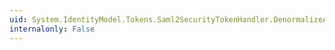 ```yaml
---
uid: System.IdentityModel.Tokens.Saml2SecurityTokenHandler.DenormalizeAuthenticationType(System.String)
internalonly: False
---
```

